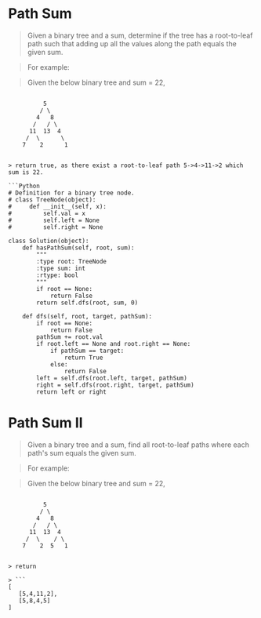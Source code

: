 # Path Sum

> Given a binary tree and a sum, determine if the tree has a root-to-leaf path such that adding up all the values along the path equals the given sum.

> For example:

> Given the below binary tree and sum = 22,

> ```
              5
             / \
            4   8
           /   / \
          11  13  4
         /  \      \
        7    2      1
```

> return true, as there exist a root-to-leaf path 5->4->11->2 which sum is 22.

```Python
# Definition for a binary tree node.
# class TreeNode(object):
#     def __init__(self, x):
#         self.val = x
#         self.left = None
#         self.right = None

class Solution(object):
    def hasPathSum(self, root, sum):
        """
        :type root: TreeNode
        :type sum: int
        :rtype: bool
        """
        if root == None:
            return False
        return self.dfs(root, sum, 0)

    def dfs(self, root, target, pathSum):
        if root == None:
            return False
        pathSum += root.val
        if root.left == None and root.right == None:
            if pathSum == target:
                return True
            else:
                return False
        left = self.dfs(root.left, target, pathSum)
        right = self.dfs(root.right, target, pathSum)
        return left or right
```

# Path Sum II

> Given a binary tree and a sum, find all root-to-leaf paths where each path's sum equals the given sum.

> For example:

> Given the below binary tree and sum = 22,

> ```
              5
             / \
            4   8
           /   / \
          11  13  4
         /  \    / \
        7    2  5   1
```

> return

> ```
[
   [5,4,11,2],
   [5,8,4,5]
]
```

```Python

```
